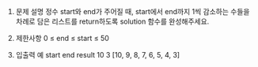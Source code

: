 1. 문제 설명
   정수 start와 end가 주어질 때, start에서 end까지 1씩 감소하는 수들을 차례로 담은 리스트를 return하도록 solution 함수를 완성해주세요.

2. 제한사항
   0 ≤ end ≤ start ≤ 50

3. 입출력 예
   start end result
   10 3 [10, 9, 8, 7, 6, 5, 4, 3]
